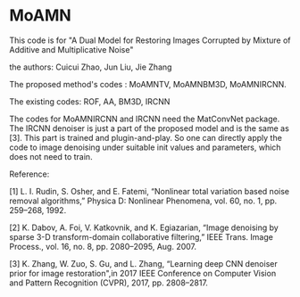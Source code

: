 # MoAMN
This code is for "A Dual Model for Restoring Images Corrupted by Mixture of Additive and Multiplicative Noise"

the authors: Cuicui Zhao, Jun Liu, Jie Zhang  

The proposed method's codes : MoAMNTV, MoAMNBM3D, MoAMNIRCNN.

The existing codes: ROF, AA, BM3D, IRCNN

The codes for MoAMNIRCNN and IRCNN need the MatConvNet package. The IRCNN denoiser is just a part of the proposed model and is the same as [3]. This part is trained and plugin-and-play. So one can directly apply the code to image denoising under suitable init values and parameters, which does not need to train.

Reference:

[1] L. I. Rudin, S. Osher, and E. Fatemi, “Nonlinear total variation based noise removal algorithms,” Physica D: Nonlinear Phenomena, vol. 60, no. 1, pp. 259–268, 1992.

[2] K. Dabov, A. Foi, V. Katkovnik, and K. Egiazarian, “Image denoising by sparse 3-D transform-domain collaborative filtering,” IEEE Trans. Image Process., vol. 16, no. 8, pp. 2080–2095, Aug. 2007.

[3] K. Zhang, W. Zuo, S. Gu, and L. Zhang, “Learning deep CNN denoiser prior for image restoration",in 2017 IEEE Conference on Computer Vision and Pattern Recognition (CVPR), 2017, pp. 2808–2817.
